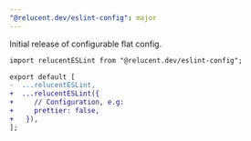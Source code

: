 ```yaml
---
"@relucent.dev/eslint-config": major
---
```


Initial release of configurable flat config.

```diff
import relucentESLint from "@relucent.dev/eslint-config";

export default [
-  ...relucentESLint,
+  ...relucentESLint({
+     // Configuration, e.g:
+     prettier: false,
+   }),
];
```
